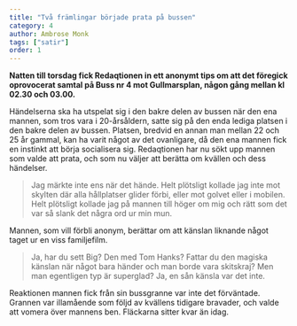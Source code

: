 ```yaml
---
title: "Två främlingar började prata på bussen"
category: 4
author: Ambrose Monk
tags: ["satir"]
order: 1
---
```


**Natten till torsdag fick Redaqtionen in ett anonymt tips om att det föregick oprovocerat samtal på Buss nr 4 mot Gullmarsplan, någon gång mellan kl 02.30 och 03.00.**

Händelserna ska ha utspelat sig i den bakre delen av bussen när den ena mannen, som tros vara i 20-årsåldern, satte sig på den enda lediga platsen i den bakre delen av bussen. Platsen, bredvid en annan man mellan 22 och 25 år gammal, kan ha varit något av det ovanligare, då den ena mannen fick en instinkt att börja socialisera sig. Redaqtionen har nu sökt upp mannen som valde att prata, och som nu väljer att berätta om kvällen och dess händelser.

>Jag märkte inte ens när det hände. Helt plötsligt kollade jag inte mot skylten där alla hållplatser glider förbi, eller mot golvet eller i mobilen. Helt plötsligt kollade jag på mannen till höger om mig och rätt som det var så slank det några ord ur min mun.

Mannen, som vill förbli anonym, berättar om att känslan liknande något taget ur en viss familjefilm.

>Ja, har du sett Big? Den med Tom Hanks? Fattar du den magiska känslan när något bara händer och man borde vara skitskraj? Men man egentligen typ är superglad? Ja, en sån känsla var det inte.

Reaktionen mannen fick från sin bussgranne var inte det förväntade. Grannen var illamående som följd av kvällens tidigare bravader, och valde att vomera över mannens ben. Fläckarna sitter kvar än idag.
